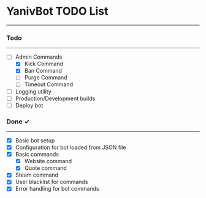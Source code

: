 # YanivBot TODO List
---

### Todo
---
- [ ] Admin Commands
  - [x] Kick Command
  - [x] Ban Command
  - [ ] Purge Command
  - [ ] Timeout Command
- [ ] Logging utility
- [ ] Production/Development builds
- [ ] Deploy bot

### Done ✓
---
- [x] Basic bot setup
- [x] Configuration for bot loaded from JSON file
- [x] Basic commands
  - [x] Website command
  - [x] Quote command
- [x] Steam command
- [x] User blacklist for commands
- [x] Error handling for bot commands
